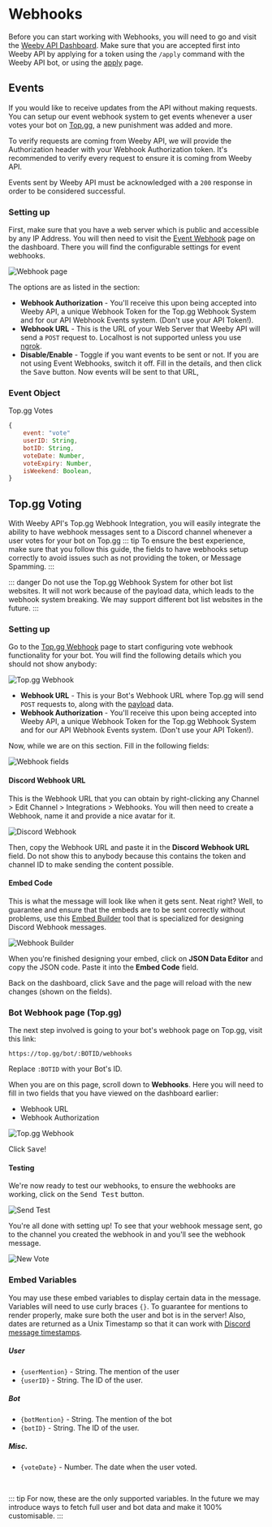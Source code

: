 # Webhooks
Before you can start working with Webhooks, you will need to go and visit the [Weeby API Dashboard](https://weebyapi.xyz/dashboard). Make sure that you are accepted first into Weeby API by applying for a token using the `/apply` command with the Weeby API bot, or using the [apply](https://weebyapi.xyz/dashboard/apply) page.

## Events
If you would like to receive updates from the API without making requests. You can setup our event webhook system to get events whenever a user votes your bot on [Top.gg](https://top.gg/), a new punishment was added and more.

To verify requests are coming from Weeby API, we will provide the Authorization header with your Webhook Authorization token. It's recommended to verify every request to ensure it is coming from Weeby API.

Events sent by Weeby API must be acknowledged with a `200` response in order to be considered successful.

### Setting up
First, make sure that you have a web server which is public and accessible by any IP Address.
You will then need to visit the [Event Webhook](https://weebyapi.xyz/dashboard/eventwebhook) page on the dashboard. There you will find the configurable settings for event webhooks.

![Webhook page](./images/webhook.png)

The options are as listed in the section:
- **Webhook Authorization** - You'll receive this upon being accepted into Weeby API, a unique Webhook Token for the Top.gg Webhook System and for our API Webhook Events system. (Don't use your API Token!).
- **Webhook URL** - This is the URL of your Web Server that Weeby API will send a `POST` request to. Localhost is not supported unless you use [ngrok](https://ngrok.io/).
- **Disable/Enable** - Toggle if you want events to be sent or not. If you are not using Event Webhooks, switch it off.
Fill in the details, and then click the <kbd>Save</kbd> button. Now events will be sent to that URL,

### Event Object
Top.gg Votes

<!-- eslint-skip -->
```js
{
    event: "vote"
    userID: String,
    botID: String,
    voteDate: Number,
    voteExpiry: Number,
    isWeekend: Boolean,
}
```

## Top.gg Voting
With Weeby API's Top.gg Webhook Integration, you will easily integrate the ability to have webhook messages sent to a Discord channel whenever a user votes for your bot on Top.gg
::: tip
To ensure the best experience, make sure that you follow this guide, the fields to have webhooks setup correctly to avoid issues such as not providing the token, or Message Spamming.
:::

::: danger
Do not use the Top.gg Webhook System for other bot list websites. It will not work because of the payload data, which leads to the webhook system breaking. We may support different bot list websites in the future.
:::

### Setting up
Go to the [Top.gg Webhook](https://weebyapi.xyz/dashboard/topggwebhook) page to start configuring vote webhook functionality for your bot.
You will find the following details which you should not show anybody:

![Top.gg Webhook](./images/topgg-webhooks.png)

- **Webhook URL** - This is your Bot's Webhook URL where Top.gg will send `POST` requests to, along with the [payload](https://docs.top.gg/resources/webhooks/#bot-webhooks) data.
- **Webhook Authorization** - You'll receive this upon being accepted into Weeby API, a unique Webhook Token for the Top.gg Webhook System and for our API Webhook Events system. (Don't use your API Token!).

Now, while we are on this section. Fill in the following fields:

![Webhook fields](./images/webhook-fields.png)

#### Discord Webhook URL
This is the Webhook URL that you can obtain by right-clicking any Channel > Edit Channel > Integrations > Webhooks. You will then need to create a Webhook, name it and provide a nice avatar for it.

![Discord Webhook](./images/webhook-discord.png)

Then, copy the Webhook URL and paste it in the **Discord Webhook URL** field. Do not show this to anybody because this contains the token and channel ID to make sending the content possible.

#### Embed Code
This is what the message will look like when it gets sent. Neat right? Well, to guarantee and ensure that the embeds are to be sent correctly without problems, use this [Embed Builder](https://discohook.org/) tool that is specialized for designing Discord Webhook messages.

![Webhook Builder](./images/webhook-builder.png)

When you're finished designing your embed, click on **JSON Data Editor** and copy the JSON code. Paste it into the **Embed Code** field.

Back on the dashboard, click <kbd>Save</kbd> and the page will reload with the new changes (shown on the fields).

### Bot Webhook page (Top.gg)
The next step involved is going to your bot's webhook page on Top.gg, visit this link:
```:no-line-numbers
https://top.gg/bot/:BOTID/webhooks
```
Replace `:BOTID` with your Bot's ID.

When you are on this page, scroll down to **Webhooks**. Here you will need to fill in two fields that you have viewed on the dashboard earlier:
- Webhook URL
- Webhook Authorization

![Top.gg Webhook](./images/topgg-webhook.png)

Click <kbd>Save</kbd>!

#### Testing
We're now ready to test our webhooks, to ensure the webhooks are working, click on the <kbd>Send Test</kbd> button.

![Send Test](./images/send-test.png)

You're all done with setting up! To see that your webhook message sent, go to the channel you created the webhook in and you'll see the webhook message.

![New Vote](./images/new-vote.png)

### Embed Variables
You may use these embed variables to display certain data in the message. Variables will need to use curly braces `{}`.
To guarantee for mentions to render properly, make sure both the user and bot is in the server! Also, dates are returned as a Unix Timestamp so that it can work with [Discord message timestamps](https://discord.com/developers/docs/reference#message-formatting-timestamp-styles).

##### User
- `{userMention}` - String. The mention of the user
- `{userID}` - String. The ID of the user.

##### Bot
- `{botMention}` - String. The mention of the bot
- `{botID}` - String. The ID of the user.

##### Misc.
- `{voteDate}` - Number. The date when the user voted.

<br>

::: tip
For now, these are the only supported variables. In the future we may introduce ways to fetch full user and bot data and make it 100% customisable.
:::
